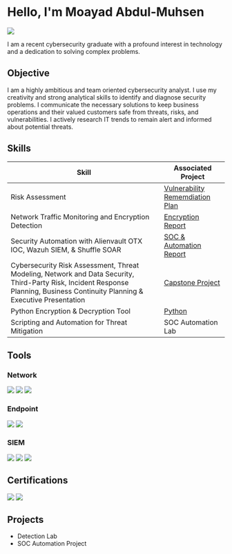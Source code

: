 # Hello, I'm Moayad Abdul-Muhsen
<a href="https://linkedin.com/in/moayadabdul/"><img src="https://img.shields.io/badge/-LinkedIn-0072b1?&style=for-the-badge&logo=linkedin&logoColor=white" /></a>


I am a recent cybersecurity graduate with a profound interest in technology and a dedication to solving complex problems.

## Objective

I am a highly ambitious and team oriented cybersecurity analyst. I use my creativity and strong analytical skills to identify and diagnose security problems. I communicate the necessary solutions to keep business operations and their valued customers safe from threats, risks, and vulnerabilities. I actively research IT trends to remain alert and informed about potential threats.

## Skills

| Skill                                         | Associated Project         |
|-----------------------------------------------|----------------------------|
| Risk Assessment                               | <a href="https://docs.google.com/document/d/1da_xvuTVz3cpUeoi0iE7wwbN7Um0aMxNnoQKp3QuTEA/edit?usp=sharing">Vulnerability Rememdiation Plan</a>|
| Network Traffic Monitoring and Encryption Detection | <a href="https://docs.google.com/document/d/1AQWak3wmpduVUiA-6JL4YSQ1EeXNBWLED3HzrbKpjqo/edit?usp=sharing">Encryption Report</a>|
| Security Automation with Alienvault OTX IOC, Wazuh SIEM, & Shuffle SOAR         | <a href="https://docs.google.com/document/d/1uaR-SgvwBlytmaI7AXArYNYYp0uMRm4yjGeyvBXEEjc/edit?usp=sharing">SOC & Automation Report|
| Cybersecurity Risk Assessment, Threat Modeling, Network and Data Security, Third-Party Risk, Incident Response Planning, Business Continuity Planning & Executive Presentation      |  <a href="https://1drv.ms/u/s!Ajjze_n8MW5N_3vWKOLp4iF6Uscz?e=eboPgo">Capstone Project|
| Python Encryption & Decryption Tool                 | <a href="https://1drv.ms/u/s!Ajjze_n8MW5N_XX9R1KSf-UE3TrE?e=tFqesJ"> Python|
| Scripting and Automation for Threat Mitigation | SOC Automation Lab|

## Tools

### Network
<div>
    <img src="https://img.shields.io/badge/-Wireshark-1679A7?&style=for-the-badge&logo=Wireshark&logoColor=white" />
    <img src="https://img.shields.io/badge/-Suricata-EF3B2D?&style=for-the-badge&logo=Suricata&logoColor=white" />
    <img src="https://img.shields.io/badge/-Zeek-777BB4?&style=for-the-badge&logo=Zeek&logoColor=white" />
</div>

### Endpoint
<div>
    <img src="https://img.shields.io/badge/-Microsoft_Defender_for_Endpoint-00A4EF?&style=for-the-badge&logo=Microsoft&logoColor=white" />
    <img src="https://img.shields.io/badge/-Velociraptor-4B275F?&style=for-the-badge&logo=Velociraptor&logoColor=white" />
</div>

### SIEM
<div>
    <img src="https://img.shields.io/badge/-Microsoft_Sentinel-0078D4?&style=for-the-badge&logo=Microsoft&logoColor=white" />
    <img src="https://img.shields.io/badge/-Splunk-000000?&style=for-the-badge&logo=Splunk&logoColor=white" />
    <img src="https://img.shields.io/badge/-Elastic-005571?&style=for-the-badge&logo=Elastic&logoColor=white" />
</div>

## Certifications
<div>
<img src="https://img.shields.io/badge/-Security%2B-FF0000?&style=for-the-badge&logo=CompTIA&logoColor=white" />
<img src="https://img.shields.io/badge/Coursera-Cybersecurity%20Certificate-blue" />
</div>

## Projects
- Detection Lab
- SOC Automation Project
